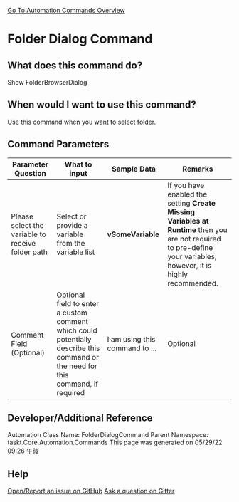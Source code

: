 <!--TITLE: Folder Dialog Command -->
<!-- SUBTITLE: a command in the Input Commands group. -->
[Go To Automation Commands Overview](/automation-commands.md)


# Folder Dialog Command


## What does this command do?
Show FolderBrowserDialog


## When would I want to use this command?
Use this command when you want to select folder.


## Command Parameters
| Parameter Question   	| What to input  	|  Sample Data 	| Remarks  	|
| ---                    | ---               | ---           | ---       |
|Please select the variable to receive folder path|Select or provide a variable from the variable list|**vSomeVariable**|If you have enabled the setting **Create Missing Variables at Runtime** then you are not required to pre-define your variables, however, it is highly recommended.|
|Comment Field (Optional)|Optional field to enter a custom comment which could potentially describe this command or the need for this command, if required|I am using this command to ...|Optional|






## Developer/Additional Reference
Automation Class Name: FolderDialogCommand
Parent Namespace: taskt.Core.Automation.Commands
This page was generated on 05/29/22 09:26 午後


## Help
[Open/Report an issue on GitHub](https://github.com/saucepleez/taskt/issues/new)
[Ask a question on Gitter](https://gitter.im/taskt-rpa/Lobby)
